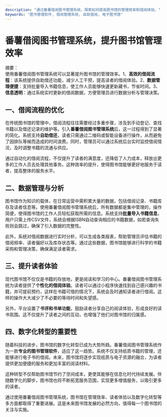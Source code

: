 ```yaml
---
description: "通过番薯借阅图书管理系统，探索如何提高图书馆的管理效率和借阅体验。"
keywords: "图书管理软件, 借阅管理系统, 自助借阅, 电子图书馆"
---
```

# 番薯借阅图书管理系统，提升图书馆管理效率

摘要：  
使用番薯借阅图书管理系统可以显著提升图书馆的管理效率。1、**高效的借阅流程**：该系统提供自助借还功能，减少人工干预，提高读者的借阅体验。2、**数据管理便捷**：支持批量导入书籍信息，使工作人员能够快速更新藏书，节省时间。3、**信息透明**：通过系统实时更新的借阅数据，方便管理员进行数据分析与管理决策。

## 一、借阅流程的优化

在传统图书馆的管理中，借阅流程往往需要经过多重步骤，涉及到手动登记、查找书籍以及借还记录的维护等。引入**番薯借阅图书管理系统**后，这一过程得到了显著的简化。系统支持**自助借还**，读者只需通过二维码或智能设备进行操作，从而避免了因排队等候而造成的时间浪费。同时，管理员可以通过系统后台实时监控借阅情况，及时调整书籍的流通与供应。

通过自动化的借阅流程，不仅提升了读者的满意度，还降低了人力成本，释放出更多的工作人员去处理其他事务。这种效率的提升，使得图书馆能够更好地服务于读者，提高整体的服务水平。

## 二、数据管理与分析

图书馆作为知识的载体，在日常运营中需积累大量的数据，包括借阅记录、书籍库存及读者信息等。使用番薯借阅图书管理系统后，所有数据都是集中管理的，操作简便，使得图书馆的工作人员轻松获取所需的信息。系统支持**批量导入书籍信息**，用户只需上传CSV文件，系统会根据ISBN自动查询相应的书籍数据，如若查询失败则会跳过，确保了引入数据的完整性。

此外，系统对借阅数据进行实时分析，可以生成各类报表，帮助管理员评估书籍的借阅频率、读者偏好以及库存状态等。通过这些数据，图书馆能够进行科学的书籍采购和管理决策，确保满足读者需求。

## 三、提升读者体验

现代图书馆不仅仅是书籍的存放地，更是阅读和学习的中心。番薯借阅图书管理系统为读者提供了**个性化的借阅体验**。读者可以通过小程序快速找到自己感兴趣的书籍，并可提前预约，这样在书籍可借的情况下，系统会及时通知读者进行借阅。这样的操作大大减少了不必要的等待时间和失望感。

另外，平台设置了**书评和书单功能**，鼓励读者分享自己的阅读体验，形成良好的读书氛围。这不仅提升了读者之间的互动，也增强了他们对图书馆的归属感。

## 四、数字化转型的重要性

随着科技的进步，图书馆的数字化转型已成为大势所趋。番薯借阅图书管理系统作为一款**专业的图书管理软件**，适应了这一趋势。系统不仅支持纸质书籍的管理，还能够进行电子书的借阅。未来，图书馆将逐步实现纸质与电子资源的融合，为读者提供更加便捷的服务和更加丰富的阅读材料。

这种转型不仅帮助图书馆节约了空间成本，更使其能够在信息化时代持续发展。伴随数字化的脚步，图书馆也将不断拓宽服务范围，实现更多增值服务，以吸引更多的读者。

通过使用番薯借阅图书管理系统，图书馆在管理效率、读者体验以及数字化转型等多方面都取得了重要进展。这是未来图书馆发展的必然方向，值得每一个图书馆的关注与实施。

